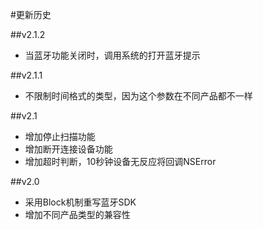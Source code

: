 #更新历史

##v2.1.2 
- 当蓝牙功能关闭时，调用系统的打开蓝牙提示

##v2.1.1
- 不限制时间格式的类型，因为这个参数在不同产品都不一样

##v2.1
- 增加停止扫描功能
- 增加断开连接设备功能
- 增加超时判断，10秒钟设备无反应将回调NSError

##v2.0
- 采用Block机制重写蓝牙SDK
- 增加不同产品类型的兼容性
